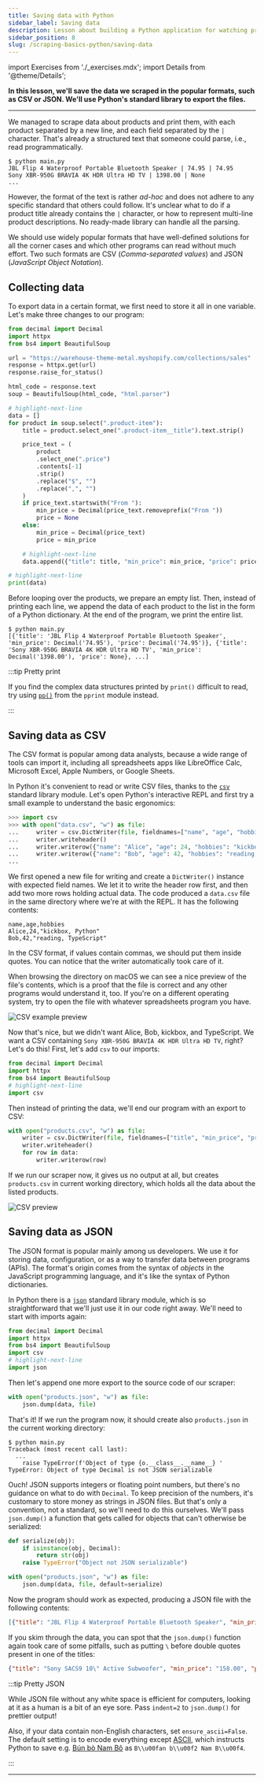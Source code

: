 ```yaml
---
title: Saving data with Python
sidebar_label: Saving data
description: Lesson about building a Python application for watching prices. Using standard library to save data scraped from product listing pages in popular formats such as CSV or JSON.
sidebar_position: 8
slug: /scraping-basics-python/saving-data
---
```


import Exercises from './_exercises.mdx';
import Details from '@theme/Details';

**In this lesson, we'll save the data we scraped in the popular formats, such as CSV or JSON. We'll use Python's standard library to export the files.**

---

We managed to scrape data about products and print them, with each product separated by a new line, and each field separated by the `|` character. That's already a structured text that someone could parse, i.e., read programmatically.

```text
$ python main.py
JBL Flip 4 Waterproof Portable Bluetooth Speaker | 74.95 | 74.95
Sony XBR-950G BRAVIA 4K HDR Ultra HD TV | 1398.00 | None
...
```

However, the format of the text is rather _ad-hoc_ and does not adhere to any specific standard that others could follow. It's unclear what to do if a product title already contains the `|` character, or how to represent multi-line product descriptions. No ready-made library can handle all the parsing.

We should use widely popular formats that have well-defined solutions for all the corner cases and which other programs can read without much effort. Two such formats are CSV (_Comma-separated values_) and JSON (_JavaScript Object Notation_).

## Collecting data

To export data in a certain format, we first need to store it all in one variable. Let's make three changes to our program:

```py
from decimal import Decimal
import httpx
from bs4 import BeautifulSoup

url = "https://warehouse-theme-metal.myshopify.com/collections/sales"
response = httpx.get(url)
response.raise_for_status()

html_code = response.text
soup = BeautifulSoup(html_code, "html.parser")

# highlight-next-line
data = []
for product in soup.select(".product-item"):
    title = product.select_one(".product-item__title").text.strip()

    price_text = (
        product
        .select_one(".price")
        .contents[-1]
        .strip()
        .replace("$", "")
        .replace(",", "")
    )
    if price_text.startswith("From "):
        min_price = Decimal(price_text.removeprefix("From "))
        price = None
    else:
        min_price = Decimal(price_text)
        price = min_price

    # highlight-next-line
    data.append({"title": title, "min_price": min_price, "price": price})

# highlight-next-line
print(data)
```

Before looping over the products, we prepare an empty list. Then, instead of printing each line, we append the data of each product to the list in the form of a Python dictionary. At the end of the program, we print the entire list.

```text
$ python main.py
[{'title': 'JBL Flip 4 Waterproof Portable Bluetooth Speaker', 'min_price': Decimal('74.95'), 'price': Decimal('74.95')}, {'title': 'Sony XBR-950G BRAVIA 4K HDR Ultra HD TV', 'min_price': Decimal('1398.00'), 'price': None}, ...]
```

:::tip Pretty print

If you find the complex data structures printed by `print()` difficult to read, try using [`pp()`](https://docs.python.org/3/library/pprint.html#pprint.pp) from the `pprint` module instead.

:::

## Saving data as CSV

The CSV format is popular among data analysts, because a wide range of tools can import it, including all spreadsheets apps like LibreOffice Calc, Microsoft Excel, Apple Numbers, or Google Sheets.

In Python it's convenient to read or write CSV files, thanks to the [`csv`](https://docs.python.org/3/library/csv.html) standard library module. Let's open Python's interactive REPL and first try a small example to understand the basic ergonomics:

```py
>>> import csv
>>> with open("data.csv", "w") as file:
...     writer = csv.DictWriter(file, fieldnames=["name", "age", "hobbies"])
...     writer.writeheader()
...     writer.writerow({"name": "Alice", "age": 24, "hobbies": "kickbox, Python"})
...     writer.writerow({"name": "Bob", "age": 42, "hobbies": "reading, TypeScript"})
...
```

We first opened a new file for writing and create a `DictWriter()` instance with expected field names. We let it to write the header row first, and then add two more rows holding actual data. The code produced a `data.csv` file in the same directory where we're at with the REPL. It has the following contents:

```csv filename=data.csv
name,age,hobbies
Alice,24,"kickbox, Python"
Bob,42,"reading, TypeScript"
```

In the CSV format, if values contain commas, we should put them inside quotes. You can notice that the writer automatically took care of it.

When browsing the directory on macOS we can see a nice preview of the file's contents, which is a proof that the file is correct and any other programs would understand it, too. If you're on a different operating system, try to open the file with whatever spreadsheets program you have.

![CSV example preview](images/csv-example.png)

Now that's nice, but we didn't want Alice, Bob, kickbox, and TypeScript. We want a CSV containing `Sony XBR-950G BRAVIA 4K HDR Ultra HD TV`, right? Let's do this! First, let's add `csv` to our imports:

```py
from decimal import Decimal
import httpx
from bs4 import BeautifulSoup
# highlight-next-line
import csv
```

Then instead of printing the data, we'll end our program with an export to CSV:

```py
with open("products.csv", "w") as file:
    writer = csv.DictWriter(file, fieldnames=["title", "min_price", "price"])
    writer.writeheader()
    for row in data:
        writer.writerow(row)
```

If we run our scraper now, it gives us no output at all, but creates `products.csv` in current working directory, which holds all the data about the listed products.

![CSV preview](images/csv.png)

## Saving data as JSON

The JSON format is popular mainly among us developers. We use it for storing data, configuration, or as a way to transfer data between programs (APIs). The format's origin comes from the syntax of _objects_ in the JavaScript programming language, and it's like the syntax of Python dictionaries.

In Python there is a [`json`](https://docs.python.org/3/library/json.html) standard library module, which is so straightforward that we'll just use it in our code right away. We'll need to start with imports again:

```py
from decimal import Decimal
import httpx
from bs4 import BeautifulSoup
import csv
# highlight-next-line
import json
```

Then let's append one more export to the source code of our scraper:

```py
with open("products.json", "w") as file:
    json.dump(data, file)
```

That's it! If we run the program now, it should create also `products.json` in the current working directory:

```text
$ python main.py
Traceback (most recent call last):
  ...
    raise TypeError(f'Object of type {o.__class__.__name__} '
TypeError: Object of type Decimal is not JSON serializable
```

Ouch! JSON supports integers or floating point numbers, but there's no guidance on what to do with `Decimal`. To keep precision of the numbers, it's customary to store money as strings in JSON files. But that's only a convention, not a standard, so we'll need to do this ourselves. We'll pass `json.dump()` a function that gets called for objects that can't otherwise be serialized:

```py
def serialize(obj):
    if isinstance(obj, Decimal):
        return str(obj)
    raise TypeError("Object not JSON serializable")

with open("products.json", "w") as file:
    json.dump(data, file, default=serialize)
```

Now the program should work as expected, producing a JSON file with the following contents:

```json filename=products.json
[{"title": "JBL Flip 4 Waterproof Portable Bluetooth Speaker", "min_price": "74.95", "price": "74.95"}, {"title": "Sony XBR-950G BRAVIA 4K HDR Ultra HD TV", "min_price": "1398.00", "price": null}, ...]
```

If you skim through the data, you can spot that the `json.dump()` function again took care of some pitfalls, such as putting `\` before double quotes present in one of the titles:

```json
{"title": "Sony SACS9 10\" Active Subwoofer", "min_price": "158.00", "price": "158.00"}
```

:::tip Pretty JSON

While JSON file without any white space is efficient for computers, looking at it as a human is a bit of an eye sore. Pass `indent=2` to `json.dump()` for prettier output!

Also, if your data contain non-English characters, set `ensure_ascii=False`. The default setting is to encode everything except [ASCII](https://en.wikipedia.org/wiki/ASCII), which instructs Python to save e.g. [Bún bò Nam Bô](https://vi.wikipedia.org/wiki/B%C3%BAn_b%C3%B2_Nam_B%E1%BB%99) as `B\\u00fan b\\u00f2 Nam B\\u00f4`.

:::

---

<Exercises />

